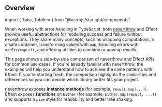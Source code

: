 ## Overview

import { Tabs, TabItem } from "@astrojs/starlight/components"

When working with error handling in TypeScript, both [neverthrow](https://github.com/supermacro/neverthrow) and Effect provide useful abstractions for modeling
success and failure without exceptions. They share many concepts, such as wrapping computations in a safe container,
transforming values with `map`, handling errors with `mapErr`/`mapLeft`, and offering utilities to combine or unwrap results.

This page shows a side-by-side comparison of neverthrow and Effect APIs for common use cases.
If you're already familiar with neverthrow, the examples will help you understand how to achieve the same patterns with Effect.
If you're starting fresh, the comparison highlights the similarities and differences so you can decide which library better fits your project.

neverthrow exposes **instance methods** (for example, `result.map(...)`).
Effect exposes **functions** on `Either` (for example, `Either.map(result, ...)`) and supports a `pipe` style for readability and better tree shaking.
